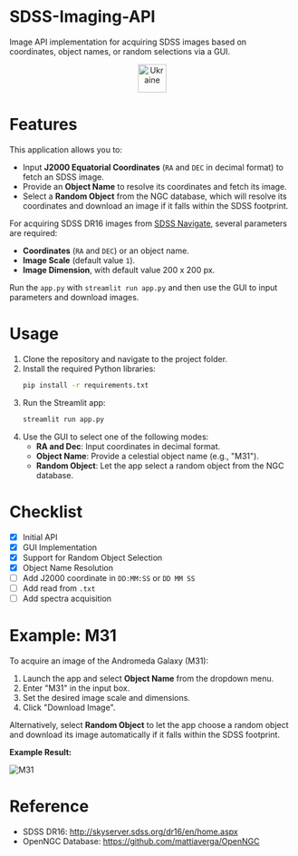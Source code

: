 # SDSS-Imaging-API
Image API implementation for acquiring SDSS images based on coordinates, object names, or random selections via a GUI.

<p align="center"> <a href="https://how-to-help-ukraine-now.super.site" target="_blank"> <img src="https://emojipedia-us.s3.dualstack.us-west-1.amazonaws.com/thumbs/120/google/313/flag-ukraine_1f1fa-1f1e6.png" alt="Ukraine" width="50" height="50"/> </a>

# Features

This application allows you to:
- Input **J2000 Equatorial Coordinates** (`RA` and `DEC` in decimal format) to fetch an SDSS image.
- Provide an **Object Name** to resolve its coordinates and fetch its image.
- Select a **Random Object** from the NGC database, which will resolve its coordinates and download an image if it falls within the SDSS footprint.

For acquiring SDSS DR16 images from [SDSS Navigate](http://skyserver.sdss.org/dr16/en/tools/chart/navi.aspx?), several parameters are required:
- **Coordinates** (`RA` and `DEC`) or an object name.
- **Image Scale** (default value `1`).
- **Image Dimension**, with default value 200 x 200 px.

Run the `app.py` with `streamlit run app.py` and then use the GUI to input parameters and download images.

# Usage

1. Clone the repository and navigate to the project folder.
2. Install the required Python libraries:
   ```bash
   pip install -r requirements.txt
   ```
3. Run the Streamlit app:
   ```bash
   streamlit run app.py
   ```
4. Use the GUI to select one of the following modes:
   - **RA and Dec**: Input coordinates in decimal format.
   - **Object Name**: Provide a celestial object name (e.g., "M31").
   - **Random Object**: Let the app select a random object from the NGC database.

# Checklist

- [x] Initial API
- [x] GUI Implementation
- [x] Support for Random Object Selection
- [x] Object Name Resolution
- [ ] Add J2000 coordinate in `DD:MM:SS` or `DD MM SS`
- [ ] Add read from `.txt`
- [ ] Add spectra acquisition

# Example: M31

To acquire an image of the Andromeda Galaxy (M31):

1. Launch the app and select **Object Name** from the dropdown menu.
2. Enter "M31" in the input box.
3. Set the desired image scale and dimensions.
4. Click "Download Image".

Alternatively, select **Random Object** to let the app choose a random object and download its image automatically if it falls within the SDSS footprint.

**Example Result:**

![M31](images/img_RA_10.6847_DE_41.268.jpg)

# Reference
- SDSS DR16: http://skyserver.sdss.org/dr16/en/home.aspx
- OpenNGC Database: https://github.com/mattiaverga/OpenNGC
